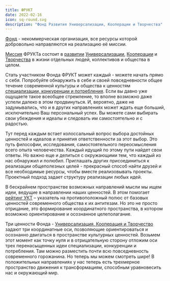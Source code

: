 ```yaml
---
title: ФРУКТ
date: 2022-02-16
icon: sq-round.svg
description: "Фонд Развития Универсализации, Кооперации и Творчества"
---
```


<script setup>
import fruit from './fruit.vue'
</script>

<fruit />

[Фонд](./foundation/index.md) - некоммерческая организация, все ресурсы которой добровольно направляются на реализацию её миссии.

[Миссия](./mission/index.md) ФРУКТа состоит в [развитии](./development/index.md) [Универсализации](./universalization/index.md), [Кооперации](./cooperation/index.md) и [Творчества](./creativity/index.md) в жизни отдельных людей, коллективов и общества в целом.

Стать участником Фонда ФРУКТ может каждый - можете начать прямо с себя. Попробуйте обнаружить в себе и своей повседневности общее течение современной культуры и общества к ценностям [специализации, конкуренции и потребления](../research/from/index.md). Если вы давно уже ощущаете такое всеобщее стремление, то вполне возможно даже успели далеко в этом продвинуться. И, вероятно, даже не задумывались, что и в других направлениях может ждать еще больший, исключительно Ваш персональный успех. Вы можете сами выбирать свои убеждения и идеалы и следовать им самостоятельно и с радостью.

Тут перед каждым встает колоссальный вопрос выбора достойных ценностей и идеалов и принятия ответственности за этот выбор. Это путь философии, исследования, самостоятельного переосмысления всего опыта человечества. Каждый идущий по этому пути найдет свои ответы. Но важно еще и делиться с окружающими тем, что каждый из нас обнаружил и полюбил. Приглашать других присоединиться к реализации общеполезных целей - прекрасный способ найти друзей и все необходимые ресурсы, чтобы вместе реализовывать проекты. Проектный подход задает структуру реализации любых идей.

В бескрайнем пространстве возможных направлений мысли мы ищем идеи, ведущие в направлении наших ценностей. В этом помогает [рейтинг УКТ](./ukt/index.md) – указатель на противоположный полюс от базовых ценностей современного общества к их антитезам. Но это не просто отрицание, это формирование координатного пространства, в котором возможно ориентирование и осознанное целеполагание.

Три ценности Фонда - [Универсализация, Кооперация и Творчество](../research/to/index.md) задают три координатные оси, позволяющие ориентироваться и осознанно двигаться в пространстве культурных ценностей. Возьмем этот момент как точку нуля и в отрицательную сторону отложим оси трех перенасыщенных идеи специализации, конкуренции и потребления. Там можно разместить почти всю повседневность современного горожанина. Но теперь мы можем смотреть шире! В положительных направлениях у нас теперь есть трехмерное пространство движения к трансформациям, способным уравновесить нас и окружающий мир.
